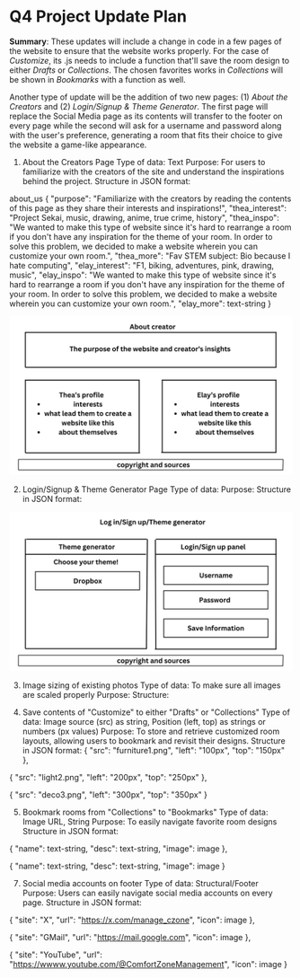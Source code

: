 # Q4 Project Update Plan
**Summary**: These updates will include a change in code in a few pages of the website to ensure that the website works properly. For the case of _Customize_, its .js needs to include a function that'll save the room design to either _Drafts_ or _Collections_. The chosen favorites works in _Collections_ will be shown in _Bookmarks_ with a function as well.

Another type of update will be the addition of two new pages: (1) _About the Creators_ and (2) _Login/Signup & Theme Generator_. The first page will replace the Social Media page as its contents will transfer to the footer on every page while the second will ask for a username and password along with the user's preference, generating a room that fits their choice to give the website a game-like appearance.


1. About the Creators Page
Type of data: Text
Purpose: For users to familiarize with the creators of the site and understand the inspirations behind the project.
Structure in JSON format:

about_us {
"purpose": "Familiarize with the creators by reading the contents of this page as they share their interests and inspirations!",
"thea_interest": "Project Sekai, music, drawing, anime, true crime, history",
"thea_inspo": "We wanted to make this type of website since it's hard to rearrange a room if you don't have any inspiration for the theme of your room. In order to solve this problem, we decided to make a website wherein you can customize your own room.",
"thea_more": "Fav STEM subject: Bio because I hate computing",
"elay_interest": "F1, biking, adventures, pink, drawing, music",
"elay_inspo": "We wanted to make this type of website since it's hard to rearrange a room if you don't have any inspiration for the theme of your room. In order to solve this problem, we decided to make a website wherein you can customize your own room.",
"elay_more": text-string
}

![](About.png) 
   
2. Login/Signup & Theme Generator Page
Type of data:
Purpose:
Structure in JSON format:

![](LoginSignupTheme.png)

3. Image sizing of existing photos
Type of data: To make sure all images are scaled properly
Purpose: 
Structure:

5. Save contents of "Customize" to either "Drafts" or "Collections"
Type of data: Image source (src) as string, Position (left, top) as strings or numbers (px values)
Purpose: To store and retrieve customized room layouts, allowing users to bookmark and revisit their designs.
Structure in JSON format:
{
"src": "furniture1.png",
"left": "100px",
"top": "150px"
},

{
"src": "light2.png",
"left": "200px",
"top": "250px"
},

{
"src": "deco3.png",
"left": "300px",
"top": "350px"
}

5. Bookmark rooms from "Collections" to "Bookmarks"
Type of data: Image URL, String
Purpose: To easily navigate favorite room designs
Structure in JSON format:

{
"name": text-string,
"desc": text-string,
"image": image
},

{
"name": text-string,
"desc": text-string,
"image": image
}

7. Social media accounts on footer
Type of data: Structural/Footer
Purpose: Users can easily navigate social media accounts on every page.
Structure in JSON format:

{
"site": "X",
"url": "https://x.com/manage_czone",
"icon": image
},

{
"site": "GMail",
"url": "https://mail.google.com",
"icon": image
},

{
"site": "YouTube",
"url": "https://wwww.youtube.com/@ComfortZoneManagement",
"icon": image
}
